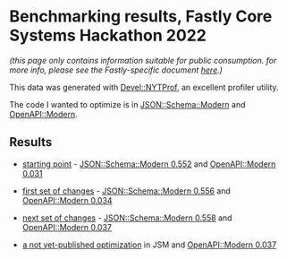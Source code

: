 # Benchmarking results, Fastly Core Systems Hackathon 2022

_(this page only contains information suitable for public consumption. for more info, please see the
Fastly-specific document [here](...).)_

This data was generated with [Devel::NYTProf](https://metacpan.org/pod/Devel::NYTProf), an excellent profiler utility.

The code I wanted to optimize is in [JSON::Schema::Modern](https://metacpan.org/pod/JSON::Schema::Modern)
and [OpenAPI::Modern](https://metacpan.org/pod/OpenAPI::Modern).

## Results

* [starting point](hackathon-2022/jsm-0.552-om-0.031/nytprof) -
[JSON::Schema::Modern 0.552](https://metacpan.org/release/ETHER/JSON-Schema-Modern-0.552/changes)
and
[OpenAPI::Modern 0.031](https://metacpan.org/release/ETHER/OpenAPI-Modern-0.031/changes)

* [first set of changes](hackathon-2022/jsm-0.556-om-0.034/nytprof) -
[JSON::Schema::Modern 0.556](https://metacpan.org/release/ETHER/JSON-Schema-Modern-0.556/changes)
and
[OpenAPI::Modern 0.034](https://metacpan.org/release/ETHER/OpenAPI-Modern-0.034/changes)

* [next set of changes](hackathon-2022/jsm-0.558-om-0.037/nytprof) -
[JSON::Schema::Modern 0.558](https://metacpan.org/release/ETHER/JSON-Schema-Modern-0.558/changes)
and [OpenAPI::Modern 0.037](https://metacpan.org/release/ETHER/OpenAPI-Modern-0.037/changes)

* [a not yet-published optimization](hackathon-2022/jsm-0.558-plus-no-annotations-om-0.037/nytprof)
in JSM and [OpenAPI::Modern 0.037](https://metacpan.org/release/ETHER/OpenAPI-Modern-0.037/changes)


